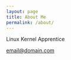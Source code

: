 ```yaml
---
layout: page
title: About Me
permalink: /about/
---
```


Linux Kernel Apprentice

[email@domain.com](mailto:amsfield22@gmail.com)
